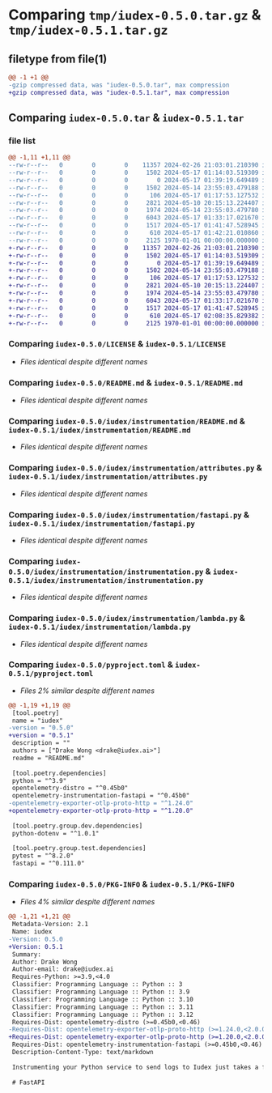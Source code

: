 # Comparing `tmp/iudex-0.5.0.tar.gz` & `tmp/iudex-0.5.1.tar.gz`

## filetype from file(1)

```diff
@@ -1 +1 @@
-gzip compressed data, was "iudex-0.5.0.tar", max compression
+gzip compressed data, was "iudex-0.5.1.tar", max compression
```

## Comparing `iudex-0.5.0.tar` & `iudex-0.5.1.tar`

### file list

```diff
@@ -1,11 +1,11 @@
--rw-r--r--   0        0        0    11357 2024-02-26 21:03:01.210390 iudex-0.5.0/LICENSE
--rw-r--r--   0        0        0     1502 2024-05-17 01:14:03.519309 iudex-0.5.0/README.md
--rw-r--r--   0        0        0        0 2024-05-17 01:39:19.649489 iudex-0.5.0/iudex/__init__.py
--rw-r--r--   0        0        0     1502 2024-05-14 23:55:03.479188 iudex-0.5.0/iudex/instrumentation/README.md
--rw-r--r--   0        0        0      106 2024-05-17 01:17:53.127532 iudex-0.5.0/iudex/instrumentation/__init__.py
--rw-r--r--   0        0        0     2821 2024-05-10 20:15:13.224407 iudex-0.5.0/iudex/instrumentation/attributes.py
--rw-r--r--   0        0        0     1974 2024-05-14 23:55:03.479780 iudex-0.5.0/iudex/instrumentation/fastapi.py
--rw-r--r--   0        0        0     6043 2024-05-17 01:33:17.021670 iudex-0.5.0/iudex/instrumentation/instrumentation.py
--rw-r--r--   0        0        0     1517 2024-05-17 01:41:47.528945 iudex-0.5.0/iudex/instrumentation/lambda.py
--rw-r--r--   0        0        0      610 2024-05-17 01:42:21.010860 iudex-0.5.0/pyproject.toml
--rw-r--r--   0        0        0     2125 1970-01-01 00:00:00.000000 iudex-0.5.0/PKG-INFO
+-rw-r--r--   0        0        0    11357 2024-02-26 21:03:01.210390 iudex-0.5.1/LICENSE
+-rw-r--r--   0        0        0     1502 2024-05-17 01:14:03.519309 iudex-0.5.1/README.md
+-rw-r--r--   0        0        0        0 2024-05-17 01:39:19.649489 iudex-0.5.1/iudex/__init__.py
+-rw-r--r--   0        0        0     1502 2024-05-14 23:55:03.479188 iudex-0.5.1/iudex/instrumentation/README.md
+-rw-r--r--   0        0        0      106 2024-05-17 01:17:53.127532 iudex-0.5.1/iudex/instrumentation/__init__.py
+-rw-r--r--   0        0        0     2821 2024-05-10 20:15:13.224407 iudex-0.5.1/iudex/instrumentation/attributes.py
+-rw-r--r--   0        0        0     1974 2024-05-14 23:55:03.479780 iudex-0.5.1/iudex/instrumentation/fastapi.py
+-rw-r--r--   0        0        0     6043 2024-05-17 01:33:17.021670 iudex-0.5.1/iudex/instrumentation/instrumentation.py
+-rw-r--r--   0        0        0     1517 2024-05-17 01:41:47.528945 iudex-0.5.1/iudex/instrumentation/lambda.py
+-rw-r--r--   0        0        0      610 2024-05-17 02:08:35.829382 iudex-0.5.1/pyproject.toml
+-rw-r--r--   0        0        0     2125 1970-01-01 00:00:00.000000 iudex-0.5.1/PKG-INFO
```

### Comparing `iudex-0.5.0/LICENSE` & `iudex-0.5.1/LICENSE`

 * *Files identical despite different names*

### Comparing `iudex-0.5.0/README.md` & `iudex-0.5.1/README.md`

 * *Files identical despite different names*

### Comparing `iudex-0.5.0/iudex/instrumentation/README.md` & `iudex-0.5.1/iudex/instrumentation/README.md`

 * *Files identical despite different names*

### Comparing `iudex-0.5.0/iudex/instrumentation/attributes.py` & `iudex-0.5.1/iudex/instrumentation/attributes.py`

 * *Files identical despite different names*

### Comparing `iudex-0.5.0/iudex/instrumentation/fastapi.py` & `iudex-0.5.1/iudex/instrumentation/fastapi.py`

 * *Files identical despite different names*

### Comparing `iudex-0.5.0/iudex/instrumentation/instrumentation.py` & `iudex-0.5.1/iudex/instrumentation/instrumentation.py`

 * *Files identical despite different names*

### Comparing `iudex-0.5.0/iudex/instrumentation/lambda.py` & `iudex-0.5.1/iudex/instrumentation/lambda.py`

 * *Files identical despite different names*

### Comparing `iudex-0.5.0/pyproject.toml` & `iudex-0.5.1/pyproject.toml`

 * *Files 2% similar despite different names*

```diff
@@ -1,19 +1,19 @@
 [tool.poetry]
 name = "iudex"
-version = "0.5.0"
+version = "0.5.1"
 description = ""
 authors = ["Drake Wong <drake@iudex.ai>"]
 readme = "README.md"
 
 [tool.poetry.dependencies]
 python = "^3.9"
 opentelemetry-distro = "^0.45b0"
 opentelemetry-instrumentation-fastapi = "^0.45b0"
-opentelemetry-exporter-otlp-proto-http = "^1.24.0"
+opentelemetry-exporter-otlp-proto-http = "^1.20.0"
 
 [tool.poetry.group.dev.dependencies]
 python-dotenv = "^1.0.1"
 
 [tool.poetry.group.test.dependencies]
 pytest = "^8.2.0"
 fastapi = "^0.111.0"
```

### Comparing `iudex-0.5.0/PKG-INFO` & `iudex-0.5.1/PKG-INFO`

 * *Files 4% similar despite different names*

```diff
@@ -1,21 +1,21 @@
 Metadata-Version: 2.1
 Name: iudex
-Version: 0.5.0
+Version: 0.5.1
 Summary: 
 Author: Drake Wong
 Author-email: drake@iudex.ai
 Requires-Python: >=3.9,<4.0
 Classifier: Programming Language :: Python :: 3
 Classifier: Programming Language :: Python :: 3.9
 Classifier: Programming Language :: Python :: 3.10
 Classifier: Programming Language :: Python :: 3.11
 Classifier: Programming Language :: Python :: 3.12
 Requires-Dist: opentelemetry-distro (>=0.45b0,<0.46)
-Requires-Dist: opentelemetry-exporter-otlp-proto-http (>=1.24.0,<2.0.0)
+Requires-Dist: opentelemetry-exporter-otlp-proto-http (>=1.20.0,<2.0.0)
 Requires-Dist: opentelemetry-instrumentation-fastapi (>=0.45b0,<0.46)
 Description-Content-Type: text/markdown
 
 Instrumenting your Python service to send logs to Iudex just takes a few steps.
 
 # FastAPI
```


